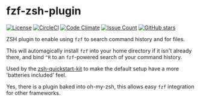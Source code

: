 # fzf-zsh-plugin

[![License](https://img.shields.io/badge/License-Apache%202.0-blue.svg)](https://opensource.org/licenses/Apache-2.0)
[![CircleCI](https://circleci.com/gh/unixorn/fzf-zsh-plugin.svg?style=shield)](https://circleci.com/gh/unixorn/fzf-zsh-plugin)
[![Code Climate](https://codeclimate.com/github/unixorn/fzf-zsh-plugin/badges/gpa.svg)](https://codeclimate.com/github/unixorn/fzf-zsh-plugin)
[![Issue Count](https://codeclimate.com/github/unixorn/fzf-zsh-plugin/badges/issue_count.svg)](https://codeclimate.com/github/unixorn/fzf-zsh-plugin)
[![GitHub stars](https://img.shields.io/github/stars/unixorn/fzf-zsh-plugin.svg)](https://github.com/unixorn/fzf-zsh-plugin/stargazers)

ZSH plugin to enable using `fzf` to search command history and for files.

This will automagically install `fzf` into your home directory if it isn't already there, and bind `^R` to an `fzf`-powered search of your command history.

Used by the [zsh-quickstart-kit](https://github.com/unixorn/zsh-quickstart-kit) to make the default setup have a more 'batteries included' feel.

Yes, there is a plugin baked into oh-my-zsh, this allows easy `fzf` integration for other frameworks.